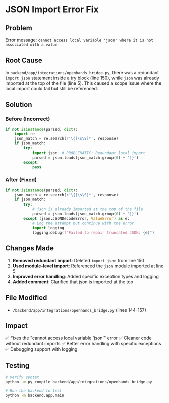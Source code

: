 # JSON Import Error Fix

## Problem
Error message: `cannot access local variable 'json' where it is not associated with a value`

## Root Cause
In `backend/app/integrations/openhands_bridge.py`, there was a redundant `import json` statement inside a try block (line 150), while `json` was already imported at the top of the file (line 5). This caused a scope issue where the local import could fail but still be referenced.

## Solution

### Before (Incorrect)
```python
if not isinstance(parsed, dict):
    import re
    json_match = re.search(r'\{[\s\S]*', response)
    if json_match:
        try:
            import json  # PROBLEMATIC: Redundant local import
            parsed = json.loads(json_match.group(0) + ']}')
        except:
            pass
```

### After (Fixed)
```python
if not isinstance(parsed, dict):
    json_match = re.search(r'\{[\s\S]*', response)
    if json_match:
        try:
            # json is already imported at the top of the file
            parsed = json.loads(json_match.group(0) + ']}')
        except (json.JSONDecodeError, ValueError) as e:
            # Log the attempt but continue with the error
            import logging
            logging.debug(f"Failed to repair truncated JSON: {e}")
```

## Changes Made

1. **Removed redundant import**: Deleted `import json` from line 150
2. **Used module-level import**: Referenced the `json` module imported at line 5
3. **Improved error handling**: Added specific exception types and logging
4. **Added comment**: Clarified that json is imported at the top

## File Modified
- `/backend/app/integrations/openhands_bridge.py` (lines 144-157)

## Impact
✅ Fixes the "cannot access local variable 'json'" error
✅ Cleaner code without redundant imports
✅ Better error handling with specific exceptions
✅ Debugging support with logging

## Testing
```bash
# Verify syntax
python -m py_compile backend/app/integrations/openhands_bridge.py

# Run the backend to test
python -m backend.app.main
```